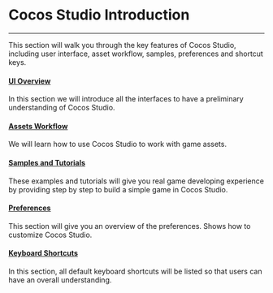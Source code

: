 # Cocos Studio Introduction
---

This section will walk you through the key features of Cocos Studio, including user interface, asset workflow, samples, preferences and shortcut keys.

#### [UI Overview](../interface/about/en.md)

In this section we will introduce all the interfaces to have a preliminary understanding of Cocos Studio.

#### [Assets Workflow](../interface/resources/en.md)

We will learn how to use Cocos Studio to work with game assets.

#### [Samples and Tutorials](../samples-and-tutorial/en.md)

These examples and tutorials will give you real game developing experience by providing step by step to build a simple game in Cocos Studio.

#### [Preferences](../preference/en.md)

This section will give you an overview of the preferences. Shows how to customize Cocos Studio.

#### [Keyboard Shortcuts](../shotcut/en.md)

In this section, all default keyboard shortcuts will be listed so that users can have an overall understanding.

